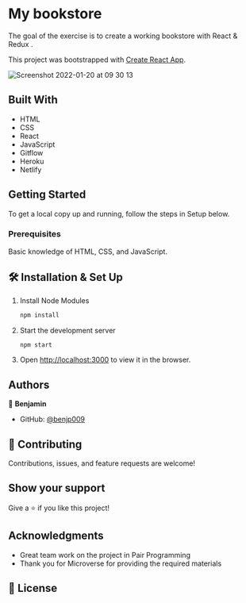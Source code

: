 # My bookstore

The goal of the exercise is to create a working bookstore with React & Redux .

This project was bootstrapped with [Create React App](https://github.com/facebook/create-react-app).


![Screenshot 2022-01-20 at 09 30 13](https://user-images.githubusercontent.com/31847346/150301763-566ab562-3b33-45bc-b782-a41a31d3595d.png)


## Built With

- HTML
- CSS
- React
- JavaScript
- Gitflow
- Heroku
- Netlify

## Getting Started
To get a local copy up and running, follow the steps in Setup below.

### Prerequisites
Basic knowledge of HTML, CSS, and JavaScript.

## 🛠 Installation & Set Up

1. Install Node Modules

   ```sh
   npm install
   ```

2. Start the development server

   ```sh
   npm start
   ```

3. Open [http://localhost:3000](http://localhost:3000) to view it in the browser.

## Authors

👤 **Benjamin**

- GitHub: [@benjp009](https://github.com/benjp009)

## 🤝 Contributing

Contributions, issues, and feature requests are welcome!

## Show your support

Give a ⭐️ if you like this project!

## Acknowledgments

- Great team work on the project in Pair Programming
- Thank you for Microverse for providing the required materials

## 📝 License
